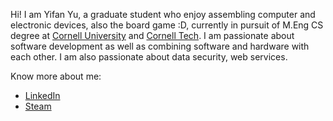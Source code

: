 
<!--
**yifanwow/yifanwow** is a ✨ _special_ ✨ repository because its `README.md` (this file) appears on your GitHub profile.

Here are some ideas to get you started:

- 🔭 I’m currently working on ...
- 🌱 I’m currently learning ...
- 👯 I’m looking to collaborate on ...
- 🤔 I’m looking for help with ...
- 💬 Ask me about ...
- 📫 How to reach me: ...
- 😄 Pronouns: ...
- ⚡ Fun fact: ...
-->

Hi! I am Yifan Yu, a graduate student who enjoy assembling computer and electronic devices, also the board game :D, currently in pursuit of M.Eng CS degree at [Cornell University](https://www.cornell.edu/) and [Cornell Tech](https://tech.cornell.edu/). 
I am passionate about software development as well as combining software and hardware with each other. I am also passionate about data security, web services.

Know more about me:
- [LinkedIn](https://www.linkedin.com/in/yifanovo/)
- [Steam](https://steamcommunity.com/id/yifanovo/)
